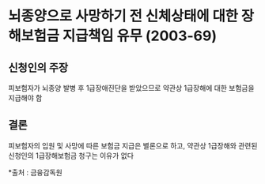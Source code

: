# 뇌종양으로 사망하기 전 신체상태에 대한 장해보험금 지급책임 유무 (2003-69)

## 신청인의 주장
피보험자가 뇌종양 발병 후 1급장애진단을 받았으므로 약관상 1급장해에 대한 보험금을 지급해야 함

## 결론
피보험자의 입원 및 사망에 따른 보험금 지급은 별론으로 하고, 약관상 1급장해와 관련된 신청인의 1급장해보험금 청구는 이유가 없다

*출처 : 금융감독원

